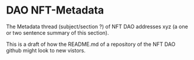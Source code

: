 # DAO NFT-Metadata

The Metadata thread (subject/section ?) of NFT DAO addresses xyz (a one or two sentence summary of this section). 

This is a draft of how the README.md of a repository of the NFT DAO github might look to new vistors.

